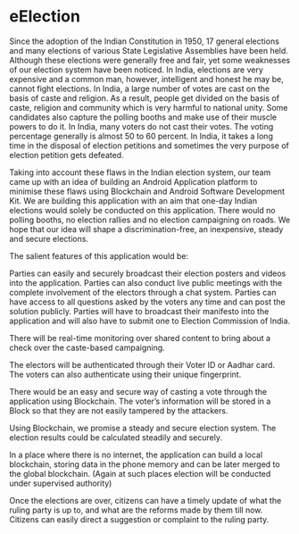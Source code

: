 # eElection
Since the adoption of the Indian Constitution in 1950, 17 general elections and many elections of various State Legislative Assemblies have been held. Although these elections were generally free and fair, yet some weaknesses of our election system have been noticed. In India, elections are very expensive and a common man, however, intelligent and honest he may be, cannot fight elections. In India, a large number of votes are cast on the basis of caste and religion. As a result, people get divided on the basis of caste, religion and community which is very harmful to national unity. Some candidates also capture the polling booths and make use of their muscle powers to do it. In India, many voters do not cast their votes. The voting percentage generally is almost 50 to 60 percent. In India, it takes a long time in the disposal of election petitions and sometimes the very purpose of election petition gets defeated.

Taking into account these flaws in the Indian election system, our team came up with an idea of building an Android Application platform to minimise these flaws using Blockchain and Android Software Development Kit. We are building this application with an aim that one-day Indian elections would solely be conducted on this application. There would no polling booths, no election rallies and no election campaigning on roads. We hope that our idea will shape a discrimination-free, an inexpensive, steady and secure elections.

The salient features of this application would be:

Parties can easily and securely broadcast their election posters and videos into the application. Parties can also conduct live public meetings with the complete involvement of the electors through a chat system. Parties can have access to all questions asked by the voters any time and can post the solution publicly. Parties will have to broadcast their manifesto into the application and will also have to submit one to Election Commission of India.

There will be real-time monitoring over shared content to bring about a check over the caste-based campaigning.

The electors will be authenticated through their Voter ID or Aadhar card. The voters can also authenticate using their unique fingerprint.

There would be an easy and secure way of casting a vote through the application using Blockchain. The voter’s information will be stored in a Block so that they are not easily tampered by the attackers.

Using Blockchain, we promise a steady and secure election system. The election results could be calculated steadily and securely.

In a place where there is no internet, the application can build a local blockchain, storing data in the phone memory and can be later merged to the global blockchain. (Again at such places election will be conducted under supervised authority)

Once the elections are over, citizens can have a timely update of what the ruling party is up to, and what are the reforms made by them till now. Citizens can easily direct a suggestion or complaint to the ruling party.
